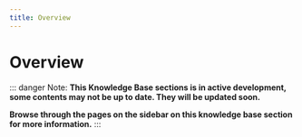 ```yaml
---
title: Overview
---
```


# Overview


::: danger Note:
  **This Knowledge Base sections is in active development, some contents may not be up to date. They will be updated soon.**

  **Browse through the pages on the sidebar on this knowledge base section for more information.**
:::
